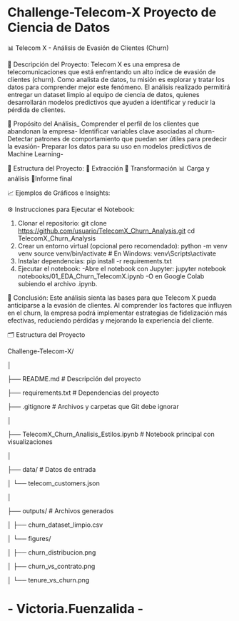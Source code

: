# Challenge-Telecom-X  Proyecto de Ciencia de Datos
📊 Telecom X - Análisis de Evasión de Clientes (Churn)

🧾 Descripción del Proyecto:
Telecom X es una empresa de telecomunicaciones que está enfrentando un alto índice de evasión de clientes (churn). Como analista de datos, tu misión es explorar y tratar los datos para comprender mejor este fenómeno. El análisis realizado permitirá entregar un dataset limpio al equipo de ciencia de datos, quienes desarrollarán modelos predictivos que ayuden a identificar y reducir la pérdida de clientes.

🎯 Propósito del Análisis_
Comprender el perfil de los clientes que abandonan la empresa-
Identificar variables clave asociadas al churn-
Detectar patrones de comportamiento que puedan ser útiles para predecir la evasión-
Preparar los datos para su uso en modelos predictivos de Machine Learning-

📂 Estructura del Proyecto:
📌 Extracción
🔧 Transformación
📊 Carga y análisis
📄Informe final

📈 Ejemplos de Gráficos e Insights:

⚙️ Instrucciones para Ejecutar el Notebook:

1. Clonar el repositorio:
   git clone https://github.com/usuario/TelecomX_Churn_Analysis.git
cd TelecomX_Churn_Analysis
2. Crear un entorno virtual (opcional pero recomendado):
   python -m venv venv
source venv/bin/activate   # En Windows: venv\Scripts\activate
3. Instalar dependencias:
   pip install -r requirements.txt
4. Ejecutar el notebook:
-Abre el notebook con Jupyter:
jupyter notebook notebooks/01_EDA_Churn_TelecomX.ipynb
-O en Google Colab subiendo el archivo .ipynb.

🧠 Conclusión:
Este análisis sienta las bases para que Telecom X pueda anticiparse a la evasión de clientes. Al comprender los factores que influyen en el churn, la empresa podrá implementar estrategias de fidelización más efectivas, reduciendo pérdidas y mejorando la experiencia del cliente.

🗂️ Estructura del Proyecto

Challenge-Telecom-X/

│

├── README.md                         # Descripción del proyecto

├── requirements.txt                  # Dependencias del proyecto

├── .gitignore                        # Archivos y carpetas que Git debe ignorar

│

├── TelecomX_Churn_Analisis_Estilos.ipynb   # Notebook principal con visualizaciones

│

├── data/                             # Datos de entrada

│   └── telecom_customers.json

│

├── outputs/                          # Archivos generados

│   ├── churn_dataset_limpio.csv

│   └── figures/

│       ├── churn_distribucion.png

│       ├── churn_vs_contrato.png

│       └── tenure_vs_churn.png

# - Victoria.Fuenzalida - 
